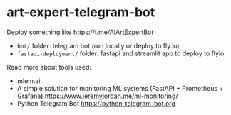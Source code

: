 # art-expert-telegram-bot

Deploy something like https://t.me/AIArtExpertBot

- `bot/` folder: telegram bot (run locally or deploy to fly.io)
- `fastapi-deployment/` folder: fastapi and streamlit app to deploy to flyio

Read more about tools used:
- mlem.ai
- A simple solution for monitoring ML systems (FastAPI + Prometheus + Grafana) https://www.jeremyjordan.me/ml-monitoring/
- Python Telegram Bot https://python-telegram-bot.org

